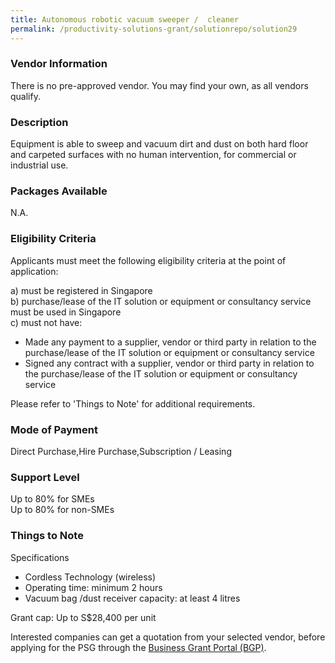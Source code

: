 ```yaml
---
title: Autonomous robotic vacuum sweeper /  cleaner
permalink: /productivity-solutions-grant/solutionrepo/solution29
---
```


### Vendor Information
There is no pre-approved vendor. You may find your own, as all vendors qualify.

### Description

Equipment is able to sweep and vacuum dirt and dust on both hard floor and carpeted surfaces with no human intervention, for commercial or industrial use.

### Packages Available

N.A.

### Eligibility Criteria

Applicants must meet the following eligibility criteria at the point of application:

a) must be registered in Singapore <br>
b) purchase/lease of the IT solution or equipment or consultancy service must be used in Singapore <br>
c) must not have:
- Made any payment to a supplier, vendor or third party in relation to the purchase/lease of the IT solution or equipment or consultancy service
- Signed any contract with a supplier, vendor or third party in relation to the purchase/lease of the IT solution or equipment or consultancy service

Please refer to 'Things to Note' for additional requirements.

### Mode of Payment
Direct Purchase,Hire Purchase,Subscription / Leasing

### Support Level
Up to 80% for SMEs <br>
Up to 80% for non-SMEs

### Things to Note
Specifications
- Cordless Technology (wireless)
- Operating time: minimum 2 hours
- Vacuum bag /dust receiver capacity: at least 4 litres

Grant cap: Up to S$28,400 per unit

Interested companies can get a quotation from your selected vendor, before applying for the PSG through the <a target='_blank' href='https://www.businessgrants.gov.sg/'>Business Grant Portal (BGP)</a>.
